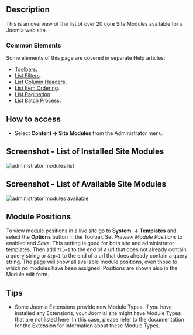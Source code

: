 <!-- Filename: Help6.x:Modules_Site / Display title: Modules (Site) -->

## Description

This is an overview of the list of over 20 core Site Modules available for a 
Joomla web site.

### Common Elements

Some elements of this page are covered in separate Help articles:

* [Toolbars](jdocmanual?article=help/common-elements/toolbars).
* [List Filters](jdocmanual?article=help/common-elements/list-filters).
* [List Column Headers](jdocmanual?article=help/common-elements/list-column-headers).
* [List Item Ordering](jdocmanual?article=help/common-elements/list-ordering).
* [List Pagination](jdocmanual?article=help/common-elements/list-pagination).
* [List Batch Process](jdocmanual?article=help/common-elements/list-batch-process).

## How to access

- Select **Content → Site Modules** from the Administrator menu.

## Screenshot - List of Installed Site Modules

![administrator modules list](../../../en/images/modules-site/modules-site-list.png)

## Screenshot - List of Available Site Modules

![administrator modules available](../../../en/images/modules-site/modules-site-available.png)

## Module Positions

To view module positions in a live site go to **System  → Templates** and select
the **Options** button in the Toolbar. Set *Preview Module Positions* to
enabled and *Save*. This setting is good for both site and administrator
templates. Then add `?tp=1` to the end of a url that does not already contain a
query string or `&tp=1` to the end of a url that does already contain a query
string. The page will show all available module positions, even those to which
no modules have been assigned. Positions are shown also in the Module edit form.

## Tips

- Some Joomla Extensions provide new Module Types. If you have installed
  any Extensions, your Joomla! site might have Module Types that are not
  listed here. In this case, please refer to the documentation for the
  Extension for information about these Module Types.
